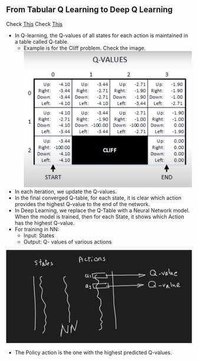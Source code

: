 ## From Tabular Q Learning to Deep Q Learning

Check [This](https://www.youtube.com/watch?v=ECV5yeigZIg&t=5s)
Check [This](https://www.youtube.com/watch?v=cO5g5qLrLSo&list=PLgNJO2hghbmjlE6cuKMws2ejC54BTAaWV&index=2)

- In Q-learning, the Q-values of all states for each action is maintained in a table called Q-table.
  - Example is for the Cliff problem. Check the image.
![Q_Table](cliff.png)
- In each iteration, we update the Q-values.
- In the final converged Q-table, for each state, it is clear which action provides the highest Q-value to the end of the network.
- In Deep Learning, we replace the Q-Table with a Neural Network model. When the model is trained, then for each State, it shows which Action has the highest Q-value.
- For training in NN:
  - Input: States
  - Output: Q- values of various actions

![Q_Table](deep_q_learning.png)

- The Policy action is the one with the highest predicted Q-values.